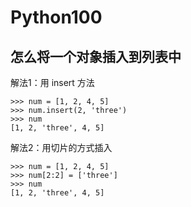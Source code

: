 # Python100


## 怎么将一个对象插入到列表中

解法1：用 insert 方法


```
>>> num = [1, 2, 4, 5]
>>> num.insert(2, 'three')
>>> num
[1, 2, 'three', 4, 5]
```
解法2：用切片的方式插入

```
>>> num = [1, 2, 4, 5]
>>> num[2:2] = ['three']
>>> num
[1, 2, 'three', 4, 5]
```
